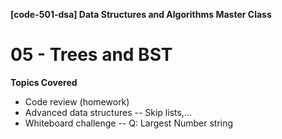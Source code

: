 **[code-501-dsa]  Data Structures and Algorithms Master Class**
# 05 - Trees and BST

**Topics Covered**

 - Code review (homework)
 - Advanced data structures -- Skip lists,...
 - Whiteboard challenge -- Q: Largest Number string

